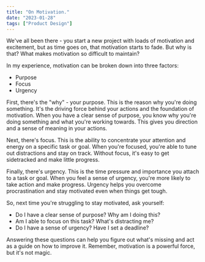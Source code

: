 ```yaml
---
title: "On Motivation."
date: "2023-01-28"
tags: ["Product Design"]
---
```


We've all been there - you start a new project with loads of motivation and excitement, but as time goes on, that motivation starts to fade. But why is that? What makes motivation so difficult to maintain?

In my experience, motivation can be broken down into three factors:

- Purpose
- Focus
- Urgency

First, there's the "why" - your purpose. This is the reason why you're doing something. It's the driving force behind your actions and the foundation of motivation. When you have a clear sense of purpose, you know why you're doing something and what you're working towards. This gives you direction and a sense of meaning in your actions.

Next, there's focus. This is the ability to concentrate your attention and energy on a specific task or goal. When you're focused, you're able to tune out distractions and stay on track. Without focus, it's easy to get sidetracked and make little progress.

Finally, there's urgency. This is the time pressure and importance you attach to a task or goal. When you feel a sense of urgency, you're more likely to take action and make progress. Urgency helps you overcome procrastination and stay motivated even when things get tough.

So, next time you're struggling to stay motivated, ask yourself:

- Do I have a clear sense of purpose? Why am I doing this?
- Am I able to focus on this task? What's distracting me?
- Do I have a sense of urgency? Have I set a deadline?

Answering these questions can help you figure out what's missing and act as a guide on how to improve it. Remember, motivation is a powerful force, but it's not magic.
